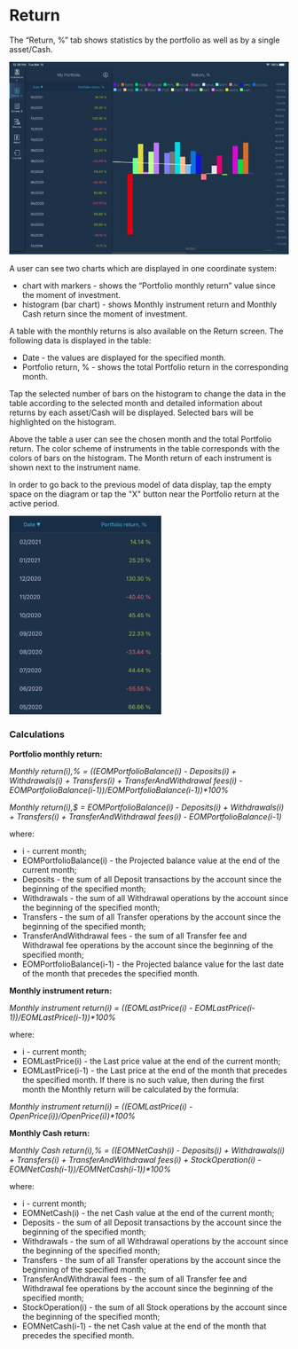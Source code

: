 # Return

The “Return, %” tab shows statistics by the portfolio as well as by a single asset/Cash.

![](../../../../.gitbook/assets/image3.png)

A user can see two charts which are displayed in one coordinate system:

* chart with markers - shows the “Portfolio monthly return” value since the moment of investment. 
* histogram \(bar chart\) - shows Monthly instrument return and Monthly Cash return since the moment of investment. 

A table with the monthly returns is also available on the Return screen. The following data is displayed in the table:

* Date - the values are displayed for the specified month.
* Portfolio return, % - shows the total Portfolio return in the corresponding month.

Tap the selected number of bars on the histogram to change the data in the table according to the selected month and detailed information about returns by each asset/Cash will be displayed. Selected bars will be highlighted on the histogram.

Above the table a user can see the chosen month and the total Portfolio return. The color scheme of instruments in the table corresponds with the colors of bars on the histogram. The Month return of each instrument is shown next to the instrument name.

In order to go back to the previous model of data display, tap the empty space on the diagram or tap the "X" button near the Portfolio return at the active period.

![](../../../../.gitbook/assets/image3-kopiya.png)

### Calculations

**Portfolio monthly return:**

_Monthly return\(i\),% = \(\(EOMPortfolioBalance\(i\) - Deposits\(i\) + Withdrawals\(i\) + Transfers\(i\) + TransferAndWithdrawal fees\(i\)  - EOMPortfolioBalance\(i-1\)\)/EOMPortfolioBalance\(i-1\)\)\*100%_

_Monthly return\(i\),$ = EOMPortfolioBalance\(i\) - Deposits\(i\) + Withdrawals\(i\) + Transfers\(i\) + TransferAndWithdrawal fees\(i\)  - EOMPortfolioBalance\(i-1\)_

where:

* i - current month;
* EOMPortfolioBalance\(i\) - the Projected balance value at the end of the current month;
* Deposits - the sum of all Deposit transactions by the account since the beginning of the specified month;
* Withdrawals - the sum of all Withdrawal operations by the account since the beginning of the specified month;
* Transfers - the sum of all Transfer operations by the account since the beginning of the specified month;
* TransferAndWithdrawal fees - the sum of all Transfer fee and Withdrawal fee operations by the account since the beginning of the specified month;
* EOMPortfolioBalance\(i-1\) - the Projected balance value for the last date of the month that precedes the specified month.

**Monthly instrument return:**

_Monthly instrument return\(i\) = \(\(EOMLastPrice\(i\) - EOMLastPrice\(i-1\)\)/EOMLastPrice\(i-1\)\)\*100%_  


where:

* i - current month;
* EOMLastPrice\(i\) - the Last price value at the end of the current month;
* EOMLastPrice\(i-1\) - the Last price at the end of the month that precedes the specified month. If there is no such value, then during the first month the Monthly return will be calculated by the formula:

_Monthly instrument return\(i\) = \(\(EOMLastPrice\(i\) - OpenPrice\(i\)\)/OpenPrice\(i\)\)\*100%_

**Monthly Cash return:**

_Monthly Cash return\(i\),% = \(\(EOMNetCash\(i\) - Deposits\(i\) + Withdrawals\(i\) + Transfers\(i\) + TransferAndWithdrawal fees\(i\) + StockOperation\(i\) - EOMNetCash\(i-1\)\)/EOMNetCash\(i-1\)\)\*100%_

where:

* i - current month;
* EOMNetCash\(i\) - the net Cash value at the end of the current month;
* Deposits - the sum of all Deposit transactions by the account since the beginning of the specified month;
* Withdrawals - the sum of all Withdrawal operations by the account since the beginning of the specified month;
* Transfers - the sum of all Transfer operations by the account since the beginning of the specified month;
* TransferAndWithdrawal fees - the sum of all Transfer fee and Withdrawal fee operations by the account since the beginning of the specified month;  
* StockOperation\(i\) - the sum of all Stock operations by the account since the beginning of the specified month;
* EOMNetCash\(i-1\) - the net Cash value at the end of the month that precedes the specified month.



